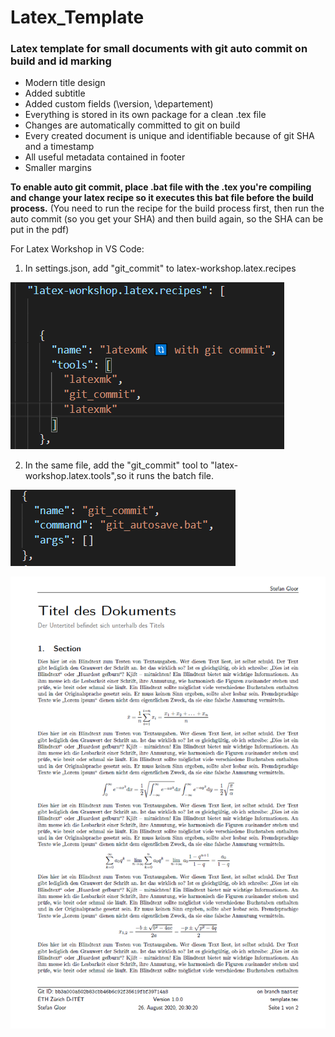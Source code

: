 # Latex_Template
### Latex template for small documents with git auto commit on build and id marking

* Modern title design
* Added subtitle
* Added custom fields (\version, \departement)
* Everything is stored in its own package for a clean .tex file
* Changes are automatically committed to git on build
* Every created document is unique and identifiable because of git SHA and a timestamp
* All useful metadata contained in footer
* Smaller margins 

**To enable auto git commit, place .bat file with the .tex you're compiling and change your latex recipe so it executes this bat file before the build process.** 
(You need to run the recipe for the build process first, then run the auto commit (so you get your SHA) and then build again, so the SHA can be put in the pdf)

For Latex Workshop in VS Code:
1. In settings.json, add "git_commit" to latex-workshop.latex.recipes

![recipe](https://github.com/stgloorious/Latex_Template/blob/master/LaTeX_Einseitig/recipe.png)

2. In the same file, add the "git_commit" tool to "latex-workshop.latex.tools",so it runs the batch file. 

![tool](https://github.com/stgloorious/Latex_Template/blob/master/LaTeX_Einseitig/tools.png)

![Screenshot](https://github.com/stgloorious/Latex_Template/blob/master/LaTeX_Einseitig/screenshot.png)

